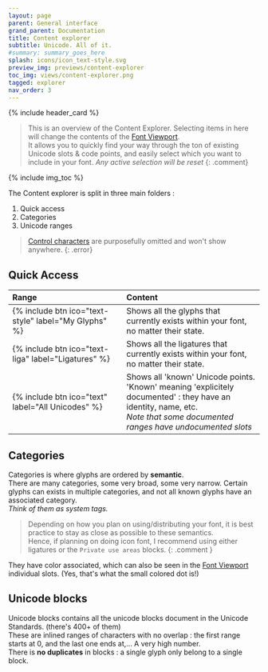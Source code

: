 ```yaml
---
layout: page
parent: General interface
grand_parent: Documentation
title: Content explorer
subtitle: Unicode. All of it.
#summary: summary_goes_here
splash: icons/icon_text-style.svg
preview_img: previews/content-explorer
toc_img: views/content-explorer.png
tagged: explorer
nav_order: 3
---
```


{% include header_card %}

>This is an overview of the Content Explorer. Selecting items in here will change the contents of the [Font Viewport](viewport-unicode).  
>It allows you to quickly find your way through the ton of existing Unicode slots & code points, and easily select which you want to include in your font.
>*Any active selection will be reset*
{: .comment}

{% include img_toc %}

The Content explorer is split in three main folders :
1. Quick access
2. Categories
3. Unicode ranges

>[Control characters](https://en.wikipedia.org/wiki/Control_character) are purposefully omitted and won't show anywhere.
{: .error}

## Quick Access

| Range       | Content          |
|:-------------|:------------------|
| {% include btn ico="text-style" label="My Glyphs" %} | Shows all the glyphs that currently exists within your font, no matter their state. |
| {% include btn ico="text-liga" label="Ligatures" %} | Shows all the ligatures that currently exists within your font, no matter their state. |
| {% include btn ico="text" label="All Unicodes" %} | Shows all 'known' Unicode points.<br>'Known' meaning 'explicitely documented' : they have an identity, name, etc.<br>*Note that some documented ranges have undocumented slots* |

## Categories
Categories is where glyphs are ordered by **semantic**.  
There are many categories, some very broad, some very narrow. Certain glyphs can exists in multiple categories, and not all known glyphs have an associated category.  
*Think of them as system tags.*

>Depending on how you plan on using/distributing your font, it is best practice to stay as close as possible to these semantics.  
>Hence, if planning on doing icon font, I recommend using either ligatures or the `Private use areas` blocks.
{: .comment }

They have color associated, which can also be seen in the [Font Viewport](viewport-unicode) individual slots. (Yes, that's what the small colored dot is!)

## Unicode blocks
Unicode blocks contains all the unicode blocks document in the Unicode Standards. (there's 400+ of them)  
These are inlined ranges of characters with no overlap : the first range starts at 0, and the last one ends at,... A very high number.  
There is **no duplicates** in blocks : a single glyph only belong to a single block.

